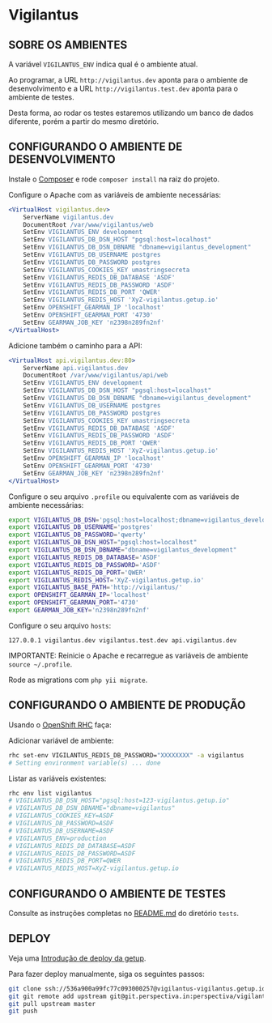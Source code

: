 # Vigilantus

## SOBRE OS AMBIENTES

A variável `VIGILANTUS_ENV` indica qual é o ambiente atual.

Ao programar, a URL `http://vigilantus.dev` aponta para o ambiente de
desenvolvimento e a URL `http://vigilantus.test.dev` aponta para o ambiente de testes.

Desta forma, ao rodar os testes estaremos utilizando um banco de dados diferente,
porém a partir do mesmo diretório.


## CONFIGURANDO O AMBIENTE DE DESENVOLVIMENTO

Instale o [Composer](http://getcomposer.org/) e rode `composer install` na
   raiz do projeto.

Configure o Apache com as variáveis de ambiente necessárias:

```apache
<VirtualHost vigilantus.dev>
    ServerName vigilantus.dev
    DocumentRoot /var/www/vigilantus/web
    SetEnv VIGILANTUS_ENV development
    SetEnv VIGILANTUS_DB_DSN_HOST "pgsql:host=localhost"
    SetEnv VIGILANTUS_DB_DSN_DBNAME "dbname=vigilantus_development"
    SetEnv VIGILANTUS_DB_USERNAME postgres
    SetEnv VIGILANTUS_DB_PASSWORD postgres
    SetEnv VIGILANTUS_COOKIES_KEY umastringsecreta
    SetEnv VIGILANTUS_REDIS_DB_DATABASE 'ASDF'
    SetEnv VIGILANTUS_REDIS_DB_PASSWORD 'ASDF'
    SetEnv VIGILANTUS_REDIS_DB_PORT 'QWER'
    SetEnv VIGILANTUS_REDIS_HOST 'XyZ-vigilantus.getup.io'
    SetEnv OPENSHIFT_GEARMAN_IP 'localhost'
    SetEnv OPENSHIFT_GEARMAN_PORT '4730'
    SetEnv GEARMAN_JOB_KEY 'n2398n289fn2nf'
</VirtualHost>
```

Adicione também o caminho para a API:

```apache
<VirtualHost api.vigilantus.dev:80>
    ServerName api.vigilantus.dev
    DocumentRoot /var/www/vigilantus/api/web
    SetEnv VIGILANTUS_ENV development
    SetEnv VIGILANTUS_DB_DSN_HOST "pgsql:host=localhost"
    SetEnv VIGILANTUS_DB_DSN_DBNAME "dbname=vigilantus_development"
    SetEnv VIGILANTUS_DB_USERNAME postgres
    SetEnv VIGILANTUS_DB_PASSWORD postgres
    SetEnv VIGILANTUS_COOKIES_KEY umastringsecreta
    SetEnv VIGILANTUS_REDIS_DB_DATABASE 'ASDF'
    SetEnv VIGILANTUS_REDIS_DB_PASSWORD 'ASDF'
    SetEnv VIGILANTUS_REDIS_DB_PORT 'QWER'
    SetEnv VIGILANTUS_REDIS_HOST 'XyZ-vigilantus.getup.io'
    SetEnv OPENSHIFT_GEARMAN_IP 'localhost'
    SetEnv OPENSHIFT_GEARMAN_PORT '4730'
    SetEnv GEARMAN_JOB_KEY 'n2398n289fn2nf'
</VirtualHost>
```

Configure o seu arquivo `.profile` ou equivalente com as variáveis de ambiente
necessárias:

```bash
export VIGILANTUS_DB_DSN='pgsql:host=localhost;dbname=vigilantus_development'
export VIGILANTUS_DB_USERNAME='postgres'
export VIGILANTUS_DB_PASSWORD='qwerty'
export VIGILANTUS_DB_DSN_HOST="pgsql:host=localhost"
export VIGILANTUS_DB_DSN_DBNAME="dbname=vigilantus_development"
export VIGILANTUS_REDIS_DB_DATABASE='ASDF'
export VIGILANTUS_REDIS_DB_PASSWORD='ASDF'
export VIGILANTUS_REDIS_DB_PORT='QWER'
export VIGILANTUS_REDIS_HOST='XyZ-vigilantus.getup.io'
export VIGILANTUS_BASE_PATH='http://vigilantus/'
export OPENSHIFT_GEARMAN_IP='localhost'
export OPENSHIFT_GEARMAN_PORT='4730'
export GEARMAN_JOB_KEY='n2398n289fn2nf'
```

Configure o seu arquivo `hosts`:

```
127.0.0.1 vigilantus.dev vigilantus.test.dev api.vigilantus.dev
```

IMPORTANTE: Reinicie o Apache e recarregue as variáveis de ambiente `source ~/.profile`.

Rode as migrations com `php yii migrate`.

## CONFIGURANDO O AMBIENTE DE PRODUÇÃO

Usando o [OpenShift RHC](https://www.openshift.com/developers/rhc-client-tools-install) faça:

Adicionar variável de ambiente:

```bash
rhc set-env VIGILANTUS_REDIS_DB_PASSWORD="XXXXXXXX" -a vigilantus
# Setting environment variable(s) ... done
```

Listar as variáveis existentes:

```bash
rhc env list vigilantus
# VIGILANTUS_DB_DSN_HOST="pgsql:host=123-vigilantus.getup.io"
# VIGILANTUS_DB_DSN_DBNAME="dbname=vigilantus"
# VIGILANTUS_COOKIES_KEY=ASDF
# VIGILANTUS_DB_PASSWORD=ASDF
# VIGILANTUS_DB_USERNAME=ASDF
# VIGILANTUS_ENV=production
# VIGILANTUS_REDIS_DB_DATABASE=ASDF
# VIGILANTUS_REDIS_DB_PASSWORD=ASDF
# VIGILANTUS_REDIS_DB_PORT=QWER
# VIGILANTUS_REDIS_HOST=XyZ-vigilantus.getup.io
```

CONFIGURANDO O AMBIENTE DE TESTES
---------------------------------

Consulte as instruções completas no [README.md](tests/README.md) do diretório `tests`.

DEPLOY
------

Veja uma [Introdução de deploy da getup](https://getupcloud.com/blog/deploy-e-rollback).

Para fazer deploy manualmente, siga os seguintes passos:

```bash
git clone ssh://536a900a99fc77c093000257@vigilantus-vigilantus.getup.io/~/git/vigilantus.git/ vigilantus-deploy
git git remote add upstream git@git.perspectiva.in:perspectiva/vigilantus.git
git pull upstream master
git push
```
